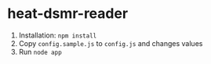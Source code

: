 heat-dsmr-reader
================

1. Installation: `npm install`
2. Copy `config.sample.js` to `config.js` and changes values
3. Run `node app`